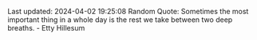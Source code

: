 Last updated: 2024-04-02 19:25:08
Random Quote: Sometimes the most important thing in a whole day is the rest we take between two deep breaths. - Etty Hillesum